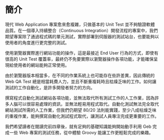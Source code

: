 # 簡介

現代 Web Application 專案愈來愈複雜，只做基本的 Unit Test 並不夠驗證軟體品質。在一個導入持續整合（Continuous Integration）開發流程的專案中，我們期望專案除了通過程式碼的單元測試，實際部署到伺服器的測試站台，也要能夠以使用者的角度進行更完整的測試。

使用瀏覽器實際進行網站功能的操作，這是最接近 End User 行為的方式，即使有很高的 Unit Test 覆蓋率，最終仍不免要實際以瀏覽器操作各項功能，才能確保呈現給使用者的網站能夠正常使用。

由於瀏覽器版本相當多，在不同的作業系統上也可能存在些許差異，因此傳統的 Web QA Test 總是相當耗費人力，並且不斷重複耗時且枯燥乏味的工作。如何讓測試的工作自動化，是許多開發者努力的方向。

撰寫程式自動化測試網站各項功能，並無法取代所有測試工作的人工作業，因為許多人腦可以很容易處理的資訊，並無法輕易用程式取代。自動化測試無法完全取代網站測試所需的人工作業，但我們仍期望 80/20 法則能實踐，至少八成枯燥乏味的重複作業，能夠撰寫自動化測試程式取代，讓測試人員專注完成更重要的工作。

我們希望讀者在閱讀完前四章後，就有足夠的基礎知識能夠開始動手利用 Geb 完成一些 Web 專案的測試任務，從中體驗 Groovy 能讓工作更輕鬆完成的樂趣。
